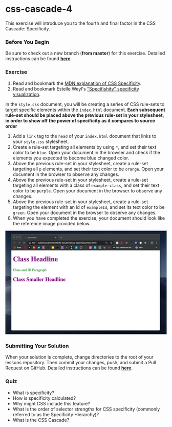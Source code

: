 # css-cascade-4

This exercise will introduce you to the fourth and final factor in the CSS Cascade: Specificity.

### Before You Begin

Be sure to check out a new branch (**from master**) for this exercise. Detailed instructions can be found [**here**](../../guides/before-each-exercise.md).

### Exercise

1. Read and bookmark the [MDN explanation of CSS Specificity](https://developer.mozilla.org/en-US/docs/Web/CSS/Specificity).
1. Read and bookmark Estelle Weyl's ["Specifishity" specificity visualization](https://specifishity.com/).


In the `style.css` document, you will be creating a series of CSS rule-sets to target specific elements within the `index.html` document. **Each subsequent rule-set should be placed above the previous rule-set in your stylesheet, in order to show off the power of specificity as it compares to source order**

1. Add a `link` tag to the `head` of your `index.html` document that links to your `style.css` stylesheet.
1. Create a rule-set targeting all elements by using `*`, and set their text color to be `blue`. Open your document in the browser and check if the elements you expected to become blue changed color.
1. Above the previous rule-set in your stylesheet, create a rule-set targeting all `p` elements, and set their text color to be `orange`. Open your document in the browser to observe any changes.
1. Above the previous rule-set in your stylesheet, create a rule-set targeting all elements with a class of `example-class`, and set their text color to be `purple`. Open your document in the browser to observe any changes.
1. Above the previous rule-set in your stylesheet, create a rule-set targeting the element with an id of `exampleId`, and set its text color to be `green`. Open your document in the browser to observe any changes.
1. When you have completed the exercise, your document should look like the reference image provided below.

<p align="middle">
  <img src="images/specificity_complete.png" alt="css-specificity">
</p>

### Submitting Your Solution

When your solution is complete, change directories to the root of your lessons repository. Then commit your changes, push, and submit a Pull Request on GitHub. Detailed instructions can be found [**here**](../../guides/after-each-exercise.md).

### Quiz

- What is specificity?
- How is specificity calculated?
- Why might CSS include this feature?
- What is the order of selector strengths for CSS specificity (commonly referred to as the Specificity Hierarchy)?
- What is the CSS Cascade?
